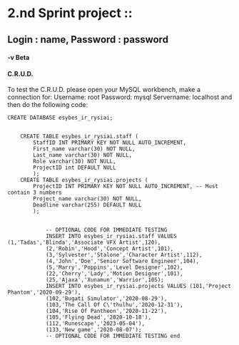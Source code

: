 # 2.nd Sprint project :: 
## Login : name, Password : password
#### -v Beta
#### C.R.U.D.
To test the C.R.U.D. please open your MySQL workbench, make a connection for:
Username: root 
Password: mysql
Servername: localhost
and then do the following code:

    CREATE DATABASE esybes_ir_rysiai;


        CREATE TABLE esybes_ir_rysiai.staff (
            StaffID INT PRIMARY KEY NOT NULL AUTO_INCREMENT,
            First_name varchar(30) NOT NULL,
            Last_name varchar(30) NOT NULL,
            Role varchar(30) NOT NULL,
            ProjectID int DEFAULT NULL
            );
        CREATE TABLE esybes_ir_rysiai.projects (
            ProjectID INT PRIMARY KEY NOT NULL AUTO_INCREMENT, -- Must contain 3 numbers
            Project_name varchar(30) NOT NULL,
            Deadline varchar(255) DEFAULT NULL
            );
            

                -- OPTIONAL CODE FOR IMMEDIATE TESTING
                INSERT INTO esybes_ir_rysiai.staff VALUES (1,'Tadas','Blinda','Associate VFX Artist',120),
                (2,'Robin','Hood','Concept Artist',101),
                (3,'Sylvester','Stalone','Character Artist',112),
                (4,'John','Doe','Senior Software Engineer',104),
                (5,'Marry','Poppins','Level Designer',102),
                (22,'Cherry','Lady','Motion Designer',101),
                (25,'Ajaxa','Xunamun','Warrior',105);
                INSERT INTO esybes_ir_rysiai.projects VALUES (101,'Project Phantom','2020-09-29'),
                (102,'Bugati Simulator','2020-08-29'),
                (103,'The Call Of C\'thulhu','2020-12-31'),
                (104,'Rise Of Pantheon','2020-11-22'),
                (105,'Flying Dead','2020-10-18'),
                (112,'Runescape','2023-05-04'),
                (133,'New game','2020-08-07');
                -- OPTIONAL CODE FOR IMMEDIATE TESTING end

